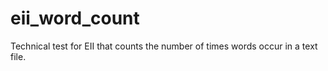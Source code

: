# eii_word_count
Technical test for EII that counts the number of times words occur in a text file.
